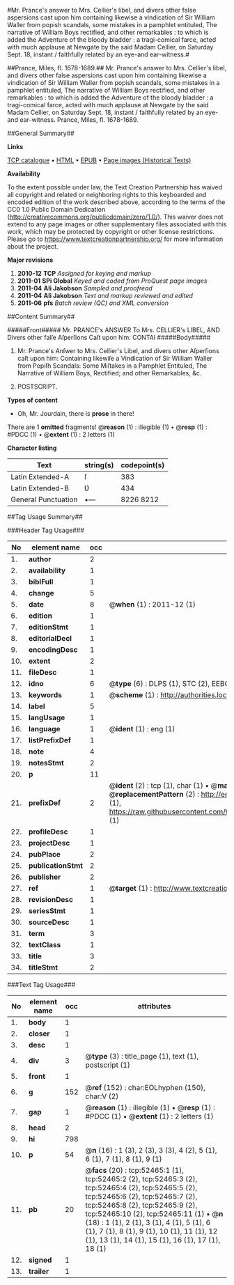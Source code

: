 #Mr. Prance's answer to Mrs. Cellier's libel, and divers other false aspersions cast upon him containing likewise a vindication of Sir William Waller from popish scandals, some mistakes in a pamphlet entituled, The narrative of William Boys rectified, and other remarkables : to which is added the Adventure of the bloody bladder : a tragi-comical farce, acted with much applause at Newgate by the said Madam Cellier, on Saturday Sept. 18, instant / faithfully related by an eye-and ear-witness.#

##Prance, Miles, fl. 1678-1689.##
Mr. Prance's answer to Mrs. Cellier's libel, and divers other false aspersions cast upon him containing likewise a vindication of Sir William Waller from popish scandals, some mistakes in a pamphlet entituled, The narrative of William Boys rectified, and other remarkables : to which is added the Adventure of the bloody bladder : a tragi-comical farce, acted with much applause at Newgate by the said Madam Cellier, on Saturday Sept. 18, instant / faithfully related by an eye-and ear-witness.
Prance, Miles, fl. 1678-1689.

##General Summary##

**Links**

[TCP catalogue](http://www.ota.ox.ac.uk/tcp/)  • 
[HTML](http://tei.it.ox.ac.uk/tcp/Texts-HTML/free/A55/A55629.html)  • 
[EPUB](http://tei.it.ox.ac.uk/tcp/Texts-EPUB/free/A55/A55629.epub) • 
[Page images (Historical Texts)](https://historicaltexts.jisc.ac.uk/eebo-12013021e)

**Availability**

To the extent possible under law, the Text Creation Partnership has waived all copyright and related or neighboring rights to this keyboarded and encoded edition of the work described above, according to the terms of the CC0 1.0 Public Domain Dedication (http://creativecommons.org/publicdomain/zero/1.0/). This waiver does not extend to any page images or other supplementary files associated with this work, which may be protected by copyright or other license restrictions. Please go to https://www.textcreationpartnership.org/ for more information about the project.

**Major revisions**

1. __2010-12__ __TCP__ *Assigned for keying and markup*
1. __2011-01__ __SPi Global__ *Keyed and coded from ProQuest page images*
1. __2011-04__ __Ali Jakobson__ *Sampled and proofread*
1. __2011-04__ __Ali Jakobson__ *Text and markup reviewed and edited*
1. __2011-06__ __pfs__ *Batch review (QC) and XML conversion*

##Content Summary##

#####Front#####
Mr. PRANCE's ANSWER To Mrs. CELLIER's LIBEL, AND Divers other falſe Aſperſions Caſt upon him: CONTAI
#####Body#####

1. Mr. Prance's Anſwer to Mrs. Cellier's Libel, and divers other Aſperſions caſt upon him: Containing likewiſe a Vindication of Sir William Waller from Popiſh Scandals: Some Miſtakes in a Pamphlet Entituled, The Narrative of William Boys, Rectified; and other Remarkables, &c.

1. POSTSCRIPT.

**Types of content**

  * Oh, Mr. Jourdain, there is **prose** in there!

There are 1 **omitted** fragments! 
 @__reason__ (1) : illegible (1)  •  @__resp__ (1) : #PDCC (1)  •  @__extent__ (1) : 2 letters (1)

**Character listing**


|Text|string(s)|codepoint(s)|
|---|---|---|
|Latin Extended-A|ſ|383|
|Latin Extended-B|Ʋ|434|
|General Punctuation|•—|8226 8212|

##Tag Usage Summary##

###Header Tag Usage###

|No|element name|occ|attributes|
|---|---|---|---|
|1.|__author__|2||
|2.|__availability__|1||
|3.|__biblFull__|1||
|4.|__change__|5||
|5.|__date__|8| @__when__ (1) : 2011-12 (1)|
|6.|__edition__|1||
|7.|__editionStmt__|1||
|8.|__editorialDecl__|1||
|9.|__encodingDesc__|1||
|10.|__extent__|2||
|11.|__fileDesc__|1||
|12.|__idno__|6| @__type__ (6) : DLPS (1), STC (2), EEBO-CITATION (1), OCLC (1), VID (1)|
|13.|__keywords__|1| @__scheme__ (1) : http://authorities.loc.gov/ (1)|
|14.|__label__|5||
|15.|__langUsage__|1||
|16.|__language__|1| @__ident__ (1) : eng (1)|
|17.|__listPrefixDef__|1||
|18.|__note__|4||
|19.|__notesStmt__|2||
|20.|__p__|11||
|21.|__prefixDef__|2| @__ident__ (2) : tcp (1), char (1)  •  @__matchPattern__ (2) : ([0-9\-]+):([0-9IVX]+) (1), (.+) (1)  •  @__replacementPattern__ (2) : http://eebo.chadwyck.com/downloadtiff?vid=$1&page=$2 (1), https://raw.githubusercontent.com/textcreationpartnership/Texts/master/tcpchars.xml#$1 (1)|
|22.|__profileDesc__|1||
|23.|__projectDesc__|1||
|24.|__pubPlace__|2||
|25.|__publicationStmt__|2||
|26.|__publisher__|2||
|27.|__ref__|1| @__target__ (1) : http://www.textcreationpartnership.org/docs/. (1)|
|28.|__revisionDesc__|1||
|29.|__seriesStmt__|1||
|30.|__sourceDesc__|1||
|31.|__term__|3||
|32.|__textClass__|1||
|33.|__title__|3||
|34.|__titleStmt__|2||


###Text Tag Usage###

|No|element name|occ|attributes|
|---|---|---|---|
|1.|__body__|1||
|2.|__closer__|1||
|3.|__desc__|1||
|4.|__div__|3| @__type__ (3) : title_page (1), text (1), postscript (1)|
|5.|__front__|1||
|6.|__g__|152| @__ref__ (152) : char:EOLhyphen (150), char:V (2)|
|7.|__gap__|1| @__reason__ (1) : illegible (1)  •  @__resp__ (1) : #PDCC (1)  •  @__extent__ (1) : 2 letters (1)|
|8.|__head__|2||
|9.|__hi__|798||
|10.|__p__|54| @__n__ (16) : 1 (3), 2 (3), 3 (3), 4 (2), 5 (1), 6 (1), 7 (1), 8 (1), 9 (1)|
|11.|__pb__|20| @__facs__ (20) : tcp:52465:1 (1), tcp:52465:2 (2), tcp:52465:3 (2), tcp:52465:4 (2), tcp:52465:5 (2), tcp:52465:6 (2), tcp:52465:7 (2), tcp:52465:8 (2), tcp:52465:9 (2), tcp:52465:10 (2), tcp:52465:11 (1)  •  @__n__ (18) : 1 (1), 2 (1), 3 (1), 4 (1), 5 (1), 6 (1), 7 (1), 8 (1), 9 (1), 10 (1), 11 (1), 12 (1), 13 (1), 14 (1), 15 (1), 16 (1), 17 (1), 18 (1)|
|12.|__signed__|1||
|13.|__trailer__|1||
